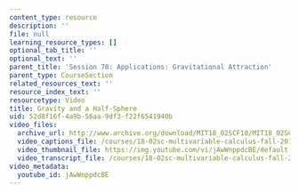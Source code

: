 ```yaml
---
content_type: resource
description: ''
file: null
learning_resource_types: []
optional_tab_title: ''
optional_text: ''
parent_title: 'Session 78: Applications: Gravitational Attraction'
parent_type: CourseSection
related_resources_text: ''
resource_index_text: ''
resourcetype: Video
title: Gravity and a Half-Sphere
uid: 52d8f16f-4a9b-56aa-9df3-f22f6541940b
video_files:
  archive_url: http://www.archive.org/download/MIT18_02SCF10/MIT18_02SCF10Rec_55_300k.mp4
  video_captions_file: /courses/18-02sc-multivariable-calculus-fall-2010/d7058d426dd25ef7b4d97e44ac2d25c4_jAwWnppdcBE.vtt
  video_thumbnail_file: https://img.youtube.com/vi/jAwWnppdcBE/default.jpg
  video_transcript_file: /courses/18-02sc-multivariable-calculus-fall-2010/b10f24bacbbe7f67d2753f7e45b860ae_jAwWnppdcBE.pdf
video_metadata:
  youtube_id: jAwWnppdcBE
---
```

